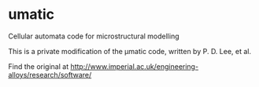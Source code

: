 # umatic
Cellular automata code for microstructural modelling

This is a private modification of the µmatic code, written by P. D. Lee, et al.

Find the original at http://www.imperial.ac.uk/engineering-alloys/research/software/

